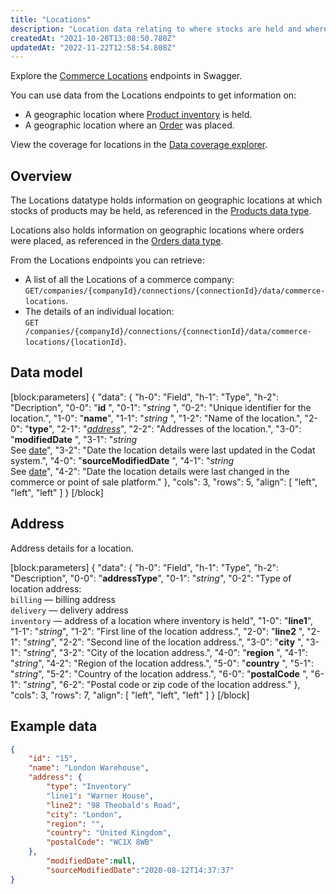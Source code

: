 ```yaml
---
title: "Locations"
description: "Location data relating to where stocks are held and where orders are placed"
createdAt: "2021-10-20T13:08:50.780Z"
updatedAt: "2022-11-22T12:58:54.808Z"
---
```


Explore the <a className="external" href="https://api.codat.io/swagger/index.html#/CommerceLocations" target="_blank">Commerce Locations</a> endpoints in Swagger.

You can use data from the Locations endpoints to get information on:

- A geographic location where [Product inventory](/datamodel-commerce-products#section-product-variant-inventory) is held.
- A geographic location where an [Order](/datamodel-commerce-orders) was placed.

View the coverage for locations in the <a className="external" href="https://knowledge.codat.io/supported-features/commerce?view=tab-by-data-type&dataType=commerce-locations" target="_blank">Data coverage explorer</a>.

## Overview

The Locations datatype holds information on geographic locations at which stocks of products may be held, as referenced in the [Products data type](/datamodel-commerce-products#section-product-variant-inventory).

Locations also holds information on geographic locations where orders were placed, as referenced in the [Orders data type](/datamodel-commerce-orders).

From the Locations endpoints you can retrieve:

- A list of all the Locations of a commerce company: `GET/companies/{companyId}/connections/{connectionId}/data/commerce-locations`.
- The details of an individual location:  
  `GET /companies/{companyId}/connections/{connectionId}/data/commerce-locations/{locationId}`.

## Data model

[block:parameters]
{
"data": {
"h-0": "Field",
"h-1": "Type",
"h-2": "Decription",
"0-0": "**id** ",
"0-1": "_string_ ",
"0-2": "Unique identifier for the location.",
"1-0": "**name**",
"1-1": "_string_ ",
"1-2": "Name of the location.",
"2-0": "**type**",
"2-1": "[_address_](#section-address)",
"2-2": "Addresses of the location.",
"3-0": "**modifiedDate** ",
"3-1": "_string_  
See [date](/datamodel-shared-date)",
"3-2": "Date the location details were last updated in the Codat system.",
"4-0": "**sourceModifiedDate** ",
"4-1": "_string_  
See [date](/datamodel-shared-date)",
"4-2": "Date the location details were last changed in the commerce or point of sale platform."
},
"cols": 3,
"rows": 5,
"align": [
"left",
"left",
"left"
]
}
[/block]

## Address

Address details for a location.

[block:parameters]
{
"data": {
"h-0": "Field",
"h-1": "Type",
"h-2": "Description",
"0-0": "**addressType**",
"0-1": "_string_",
"0-2": "Type of location address:  
`billing` — billing address  
`delivery` — delivery address  
`inventory` — address of a location where inventory is held",
"1-0": "**line1**",
"1-1": "_string_",
"1-2": "First line of the location address.",
"2-0": "**line2** ",
"2-1": "_string_",
"2-2": "Second line of the location address.",
"3-0": "**city** ",
"3-1": "_string_",
"3-2": "City of the location address.",
"4-0": "**region** ",
"4-1": "_string_",
"4-2": "Region of the location address.",
"5-0": "**country** ",
"5-1": "_string_",
"5-2": "Country of the location address.",
"6-0": "**postalCode** ",
"6-1": "_string_",
"6-2": "Postal code or zip code of the location address."
},
"cols": 3,
"rows": 7,
"align": [
"left",
"left",
"left"
]
}
[/block]

## Example data

```json
{
  	"id": "15",
    "name": "London Warehouse",
    "address": {
        "type": "Inventory"
        "line1": "Warner House",
        "line2": "98 Theobald's Road",
        "city": "London",
        "region": "",
        "country": "United Kingdom",
        "postalCode": "WC1X 8WB"
    },
		"modifiedDate":null,
		"sourceModifiedDate":"2020-08-12T14:37:37"
}
```
